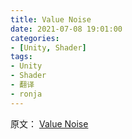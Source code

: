 ```yaml
---
title: Value Noise
date: 2021-07-08 19:01:00
categories:
- [Unity, Shader]
tags:
- Unity
- Shader
- 翻译
- ronja
---
```

原文：
[Value Noise](https://www.ronja-tutorials.com/post/025-value-noise/)